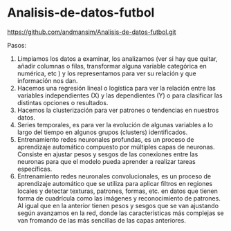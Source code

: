 # Analisis-de-datos-futbol
https://github.com/andmansim/Analisis-de-datos-futbol.git

Pasos:
1. Limpiamos los datos a examinar, los analizamos (ver si hay que quitar, añadir columnas o filas, transformar alguna variable categórica en numérica, etc ) y los representamos para ver su relación y que información nos dan. 
2. Hacemos una regresión lineal o logística para ver la relación entre las variables independientes (X) y las dependientes (Y) o para clasificar las distintas opciones o resultados. 
3. Hacemos la clusterización para ver patrones o tendencias en nuestros datos. 
4. Series temporales, es para ver la evolución de algunas variables a lo largo del tiempo en algunos grupos (clusters) identificados. 
5. Entrenamiento redes neuronales profundas, es un proceso de aprendizaje automático compuesto por múltiples capas de neuronas. Consiste en ajustar pesos y sesgos de las conexiones entre las neuronas para que el modelo pueda aprender a realizar tareas específicas.  
6. Entrenamiento redes neuronales convolucionales, es un proceso de aprendizaje automático que se utiliza para aplicar filtros en regiones locales y detectar texturas, patrones, formas, etc. en datos que tienen forma de cuadrícula como las imágenes y reconocimiento de patrones. Al igual que en la anterior tienen pesos y sesgos que se van ajustando según avanzamos en la red, donde las características más complejas se van fromando de las más sencillas de las capas anteriores. 